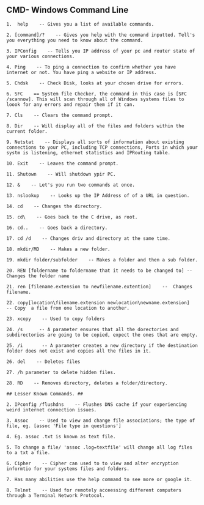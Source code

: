 ## CMD- Windows Command Line ##

    1.  help    -- Gives you a list of available commands.
    
    2. [command]/?    -- Gives you help with the command inputted. Tell's you everything you need to know about the command.
    
    3. IPConfig    -- Tells you IP address of your pc and router state of your various connections.
    
    4. Ping    -- To ping a connection to confirm whether you have internet or not. You have ping a website or IP address. 
    
    5. Chdsk    -- Check Disk, looks at your chosen drive for errors. 
    
    6. SFC    == System file Checker, the command in this case is [SFC /scannow]. This will scan through all of Windows systems files to loook for any errors and repair them if it can.
    
    7. Cls    -- Clears the command prompt.
    
    8. Dir    -- Will display all of the files and folders within the current folder.
    
    9. Netstat    -- Displays all sorts of information about existing connections to your PC, including TCP connections, Ports in which your systm is listening, ethernet statistics and IPRouting table.
    
    10. Exit    -- Leaves the command prompt.
    
    11. Shutown    -- Will shutdown ypir PC.
    
    12. &    -- Let's you run two commands at once.
    
    13. nslookup    -- Looks up the IP Address of of a URL in question.
    
    14. cd    -- Changes the directory.
    
    15. cd\    -- Goes back to the C drive, as root.
    
    16. cd..    -- Goes back a directory.
    
    17. cd /d    -- Changes driv and directory at the same time.
    
    18. mkdir/MD    -- Makes a new folder.
    
    19. mkdir folder/subfolder    -- Makes a folder and then a sub folder.
    
    20. REN [foldername to foldername that it needs to be changed to] -- Changes the folder name
    
    21. ren [filename.extension to newfilename.extention]    --  Changes filename.
    
    22. copy[location\filename.extension newlocation\newname.extension]    -- Copy  a file from one location to another.
    
    23. xcopy    -- Used to copy folders
    
    24. /s      -- A parameter ensures that all the dorectories and subdirectories are going to be copied, expect the ones that are empty.
    
    25. /i       -- A parameter creates a new directory if the destination folder does not exist and copies all the files in it.
    
    26. del    -- Deletes files
    
    27. /h parameter to delete hidden files.
    
    28. RD    -- Removes directory, deletes a folder/directory.
       
    ## Lesser Known Commands. ##
    
    2. IPconfig /flushdns    -- Flushes DNS cache if your experiencing weird internet connection issues. 
    
    3. Assoc    -- Used to view and change file associations; the type of file, eg. [assoc 'File type in questions']
    
    4. Eg. assoc .txt is known as text file. 
    
    5. To change a file/ 'assoc .log=textfile' will change all log files to a txt a file. 
    
    6. Cipher    -- Cipher can used to to view and alter encryption informtio for your systems files and folders.
    
    7. Has many abilities use the help command to see more or google it.
    
    8. Telnet    -- Used for remotely acceessing different computers through a Terminal Network Protocol.
